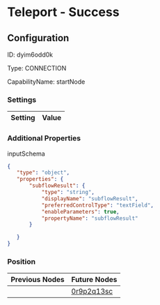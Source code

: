 # Teleport - Success
## Configuration
ID:  dyim6odd0k

Type: CONNECTION 

CapabilityName: startNode

### Settings
| Setting | Value  |
| :------------------------ | ---------------------------------------- |
 




### Additional Properties
inputSchema
 ```json 
{
	"type": "object",
	"properties": {
		"subflowResult": {
			"type": "string",
			"displayName": "subflowResult",
			"preferredControlType": "textField",
			"enableParameters": true,
			"propertyName": "subflowResult"
		}

	}
}
```




### Position
| Previous Nodes | Future Nodes |
| :------------- | ------------ |
|  | [0r9p2q13sc](./0r9p2q13sc.md) |